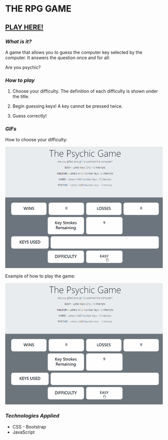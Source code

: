# THE RPG GAME

## [PLAY HERE!](https://walshcam.github.io/psychic_game/)

### ***What is it?***

A game that allows you to guess the computer key selected by the computer. It answers the question once and for all: 

Are you psychic?

### ***How to play***

1. Choose your difficulty. The definition of each difficulty is shown under the title.

2. Begin guessing keys! A key cannot be pressed twice.

3. Guess correctly!

### ***GIFs***

How to choose your difficulty:

![Difficulty Selecting GIF](./gifs/changeDifficulty.gif)

Example of how to play the game:

![Gameplay GIF](./gifs/playGame.gif)

### ***Technologies Applied***

* CSS - Bootstrap
* JavaScript